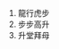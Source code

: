 <!--
 * @Author: your name
 * @Date: 2022-03-09 10:40:41
 * @LastEditTime: 2022-03-09 10:41:43
 * @LastEditors: Please set LastEditors
 * @Description: 打开koroFileHeader查看配置 进行设置: https://github.com/OBKoro1/koro1FileHeader/wiki/%E9%85%8D%E7%BD%AE
 * @FilePath: \stroy\idiom.md
-->

1. 龍行虎步
2. 步步高升
3. 升堂拜母
